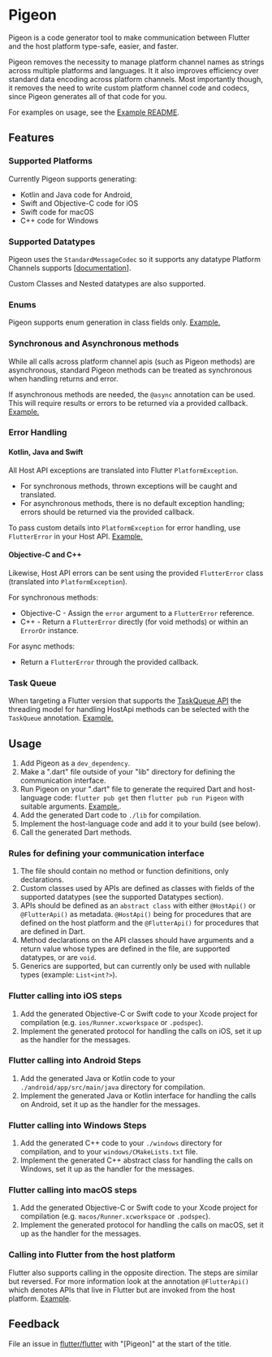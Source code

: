 # Pigeon

Pigeon is a code generator tool to make communication between Flutter and the
host platform type-safe, easier, and faster.

Pigeon removes the necessity to manage platform channel names as strings across multiple platforms and languages.
It it also improves efficiency over standard data encoding across platform channels.
Most importantly though, it removes the need to write custom platform channel code and codecs,
since Pigeon generates all of that code for you.

For examples on usage, see the [Example README](./example/README.md).

## Features

### Supported Platforms

Currently Pigeon supports generating:
* Kotlin and Java code for Android,
* Swift and Objective-C code for iOS
* Swift code for macOS
* C++ code for Windows

### Supported Datatypes

Pigeon uses the `StandardMessageCodec` so it supports any datatype Platform
Channels supports
[[documentation](https://flutter.dev/docs/development/platform-integration/platform-channels#codec)].

Custom Classes and Nested datatypes are also supported.

### Enums

Pigeon supports enum generation in class fields only. [Example.](./example/README.md#Enums)

### Synchronous and Asynchronous methods

While all calls across platform channel apis (such as Pigeon methods) are asynchronous,
standard Pigeon methods can be treated as synchronous when handling returns and error.

If asynchronous methods are needed, the `@async` annotation can be used. This will require 
results or errors to be returned via a provided callback. [Example.](./example/README.md#Async)

### Error Handling

#### Kotlin, Java and Swift

All Host API exceptions are translated into Flutter `PlatformException`.
* For synchronous methods, thrown exceptions will be caught and translated.
* For asynchronous methods, there is no default exception handling; errors should be returned via the provided callback.

To pass custom details into `PlatformException` for error handling, use `FlutterError` in your Host API. [Example.](./example/README.md#Error-Handling)

#### Objective-C and C++

Likewise, Host API errors can be sent using the provided `FlutterError` class (translated into `PlatformException`).

For synchronous methods:
* Objective-C - Assign the `error` argument to a `FlutterError` reference.
* C++ - Return a `FlutterError` directly (for void methods) or within an `ErrorOr` instance.

For async methods:
* Return a `FlutterError` through the provided callback.


### Task Queue

When targeting a Flutter version that supports the
[TaskQueue API](https://docs.flutter.dev/development/platform-integration/platform-channels?tab=type-mappings-kotlin-tab#channels-and-platform-threading)
the threading model for handling HostApi methods can be selected with the
`TaskQueue` annotation. [Example.](./example/README.md#Task-Queue)

## Usage

1) Add Pigeon as a `dev_dependency`.
1) Make a ".dart" file outside of your "lib" directory for defining the
   communication interface.
1) Run Pigeon on your ".dart" file to generate the required Dart and
   host-language code: `flutter pub get` then `flutter pub run Pigeon`
   with suitable arguments.  [Example.](./example/README.md#Invocation).
1) Add the generated Dart code to `./lib` for compilation.
1) Implement the host-language code and add it to your build (see below).
1) Call the generated Dart methods.

### Rules for defining your communication interface

1) The file should contain no method or function definitions, only declarations.
1) Custom classes used by APIs are defined as classes with fields of the
   supported datatypes (see the supported Datatypes section).
1) APIs should be defined as an `abstract class` with either `@HostApi()` or
   `@FlutterApi()` as metadata.  `@HostApi()` being for procedures that are defined
   on the host platform and the `@FlutterApi()` for procedures that are defined in Dart.
1) Method declarations on the API classes should have arguments and a return
   value whose types are defined in the file, are supported datatypes, or are
   `void`.
1) Generics are supported, but can currently only be used with nullable types
   (example: `List<int?>`).

### Flutter calling into iOS steps

1) Add the generated Objective-C or Swift code to your Xcode project for compilation
   (e.g. `ios/Runner.xcworkspace` or `.podspec`).
1) Implement the generated protocol for handling the calls on iOS, set it up
   as the handler for the messages.

### Flutter calling into Android Steps

1) Add the generated Java or Kotlin code to your `./android/app/src/main/java` directory
   for compilation.
1) Implement the generated Java or Kotlin interface for handling the calls on Android, set
   it up as the handler for the messages.

### Flutter calling into Windows Steps

1) Add the generated C++ code to your `./windows` directory for compilation, and
   to your `windows/CMakeLists.txt` file.
1) Implement the generated C++ abstract class for handling the calls on Windows,
   set it up as the handler for the messages.

### Flutter calling into macOS steps

1) Add the generated Objective-C or Swift code to your Xcode project for compilation
   (e.g. `macos/Runner.xcworkspace` or `.podspec`).
1) Implement the generated protocol for handling the calls on macOS, set it up
   as the handler for the messages.

### Calling into Flutter from the host platform

Flutter also supports calling in the opposite direction.  The steps are similar
but reversed.  For more information look at the annotation `@FlutterApi()` which
denotes APIs that live in Flutter but are invoked from the host platform. 
[Example](./example/README.md#Flutter-Api).

## Feedback

File an issue in [flutter/flutter](https://github.com/flutter/flutter) with 
"[Pigeon]" at the start of the title.
